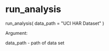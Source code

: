 # run_analysis
<p>run_analysis( data_path = "UCI HAR Dataset" )</p>
<p>Argument: </p>
data_path - path of data set
